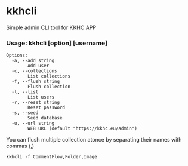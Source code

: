 # kkhcli

Simple admin CLI tool for KKHC APP

### Usage: kkhcli \[option\] \[username\]

```SHELL
Options:
  -a, --add string
    	Add user
  -c, --collections
    	List collections
  -f, --flush string
    	Flush collection
  -l, --list
    	List users
  -r, --reset string
    	Reset password
  -s, --seed
    	Seed database
  -u, --url string
    	WEB URL (default "https://kkhc.eu/admin")
```

You can flush multiple collection atonce by separating their names with commas (,)
```SHELL
kkhcli -f CommentFlow,Folder,Image
```

